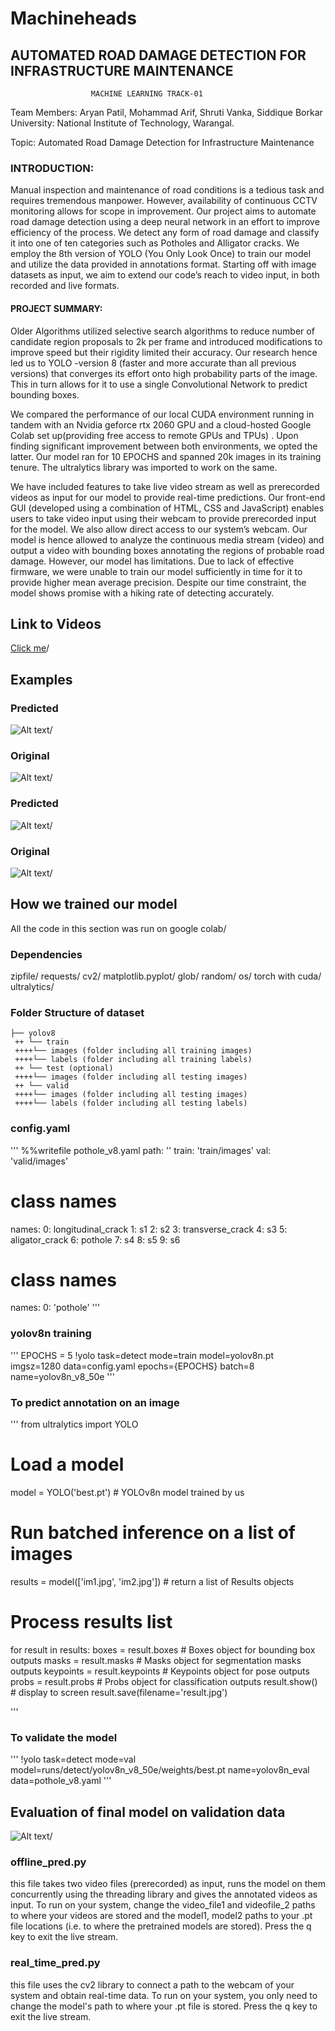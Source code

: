 # Machineheads

## AUTOMATED ROAD DAMAGE DETECTION FOR INFRASTRUCTURE MAINTENANCE
			          MACHINE LEARNING TRACK-01

Team Members: Aryan Patil, Mohammad Arif, Shruti Vanka, Siddique Borkar
University: National Institute of Technology, Warangal.

Topic: Automated Road Damage Detection for Infrastructure Maintenance

### INTRODUCTION:

Manual inspection and maintenance of road conditions is a tedious task and requires tremendous manpower. However, availability of continuous CCTV monitoring allows for scope in improvement. 
	Our project aims to automate road damage detection using a deep neural network in an effort to improve efficiency of the process. We detect any form of road damage and classify it into one of ten categories such as Potholes and Alligator cracks. We employ the 8th version of YOLO (You Only Look Once) to train our model and utilize the data provided in annotations format. Starting off with image datasets as input, we aim to extend our code’s reach to video input, in both recorded and live formats.

#### PROJECT SUMMARY: 
	
Older Algorithms utilized selective search algorithms to reduce number of candidate region proposals to 2k per frame and introduced modifications to improve speed but their rigidity limited their accuracy. Our research hence led us to YOLO -version 8 (faster and more accurate than all previous versions) that converges its effort onto high probability parts of the image. This in turn allows for it to use a single Convolutional Network to predict bounding boxes. 
	
We compared the performance of our local CUDA environment running in tandem with an Nvidia geforce rtx 2060 GPU and a cloud-hosted Google Colab set up(providing free access to remote GPUs and TPUs) . Upon finding significant improvement between both environments, we opted the latter. Our model ran for 10 EPOCHS and spanned 20k images in its training tenure. The ultralytics library was imported to work on the same. 

We have included features to take live video stream as well as prerecorded videos as input for our model to provide real-time predictions.  Our front-end GUI (developed using a combination of HTML, CSS and JavaScript) enables users to take video input using their webcam to provide prerecorded input for the model. We also allow direct access to our system’s webcam. Our model is hence allowed to analyze the continuous media stream (video) and output a video with bounding boxes annotating the regions of probable road damage.
	However, our model has limitations. Due to lack of effective firmware, we were unable to train our model sufficiently in time for it to provide higher mean average precision. Despite our time constraint, the model shows promise with a hiking rate of detecting accurately.

## Link to Videos
[Click me](https://drive.google.com/drive/folders/1uyLuVr0s6fMYBu4QHxj2qLRpYwWhpyks)/
 
## Examples
### Predicted
<img title="a title" alt="Alt text" src="/images/download (2).png">/
### Original
<img title="a title" alt="Alt text" src="/images/download (1).png">/
### Predicted
<img title="a title" alt="Alt text" src="/images/download (5).png">/
### Original
<img title="a title" alt="Alt text" src="/images/download (6).png">/

## How we trained our model
All the code in this section was run on google colab/

### Dependencies
zipfile/
requests/
cv2/
matplotlib.pyplot/
glob/
random/
os/
torch with cuda/
ultralytics/

### Folder Structure of dataset
	├── yolov8
	 ++ └── train
	 ++++└── images (folder including all training images)
	 ++++└── labels (folder including all training labels)
	 ++ └── test (optional)
	 ++++└── images (folder including all testing images)
	 ++ └── valid
	 ++++└── images (folder including all testing images)
	 ++++└── labels (folder including all testing labels)


### config.yaml
'''
%%writefile pothole_v8.yaml
path: ''
train: 'train/images'
val: 'valid/images'

# class names
names:
    0: longitudinal_crack
    1: s1
    2: s2
    3: transverse_crack
    4: s3
    5: aligator_crack
    6: pothole
    7: s4
    8: s5
    9: s6

# class names
names:
  0: 'pothole'
'''

### yolov8n training
'''
EPOCHS = 5
!yolo task=detect mode=train model=yolov8n.pt imgsz=1280 data=config.yaml epochs={EPOCHS} batch=8 name=yolov8n_v8_50e
'''

### To predict annotation on an image
'''
from ultralytics import YOLO

# Load a model
model = YOLO('best.pt')  # YOLOv8n model trained by us

# Run batched inference on a list of images
results = model(['im1.jpg', 'im2.jpg'])  # return a list of Results objects

# Process results list
for result in results:
    boxes = result.boxes  # Boxes object for bounding box outputs
    masks = result.masks  # Masks object for segmentation masks outputs
    keypoints = result.keypoints  # Keypoints object for pose outputs
    probs = result.probs  # Probs object for classification outputs
    result.show()  # display to screen
    result.save(filename='result.jpg') 

'''

### To validate the model
'''
!yolo task=detect mode=val model=runs/detect/yolov8n_v8_50e/weights/best.pt name=yolov8n_eval data=pothole_v8.yaml
'''

## Evaluation of final model on validation data
<img title="a title" alt="Alt text" src="/images/valid.png">/


### offline_pred.py
this file takes two video files (prerecorded) as input, runs the model on them concurrently using the threading library and gives the annotated videos as input. 
	To run on your system, change the video_file1 and videofile_2 paths to where your videos are stored and the model1, model2 paths to your .pt file locations (i.e. to where the pretrained models are stored). Press the q key to exit the live stream.
### real_time_pred.py
 this file uses the cv2 library to connect a path to the webcam of your system and obtain real-time data.
 	To run on your system, you only need to change the model's path to where your .pt file is stored.
  Press the q key to exit the live stream.



